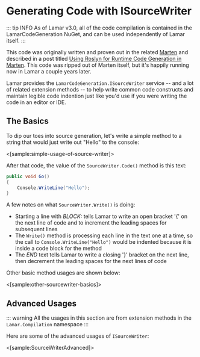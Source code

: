 # Generating Code with ISourceWriter

::: tip INFO
As of Lamar v3.0, all of the code compilation is contained in the LamarCodeGeneration NuGet, and can be used independently of Lamar itself.
:::

This code was originally written and proven out in the related [Marten](https://jasperfx.github.io/marten) and described in a
post titled [Using Roslyn for Runtime Code Generation in Marten](https://jeremydmiller.com/2015/11/11/using-roslyn-for-runtime-code-generation-in-marten/).
This code was ripped out of Marten itself, but it's happily running now in Lamar a couple years later.

Lamar provides the `LamarCodeGeneration.ISourceWriter` service -- and a lot of related extension methods -- to help write common code constructs and
maintain legible code indention just like you'd use if you were writing the code in an editor or IDE.

## The Basics

To dip our toes into source generation, let's write a simple method to a string that would just write out "Hello" to the console:

<[sample:simple-usage-of-source-writer]>

After that code, the value of the `SourceWriter.Code()` method is this text:

```csharp
public void Go()
{
    Console.WriteLine("Hello");
}
```

A few notes on what `SourceWriter.Write()` is doing:

* Starting a line with _BLOCK:_ tells Lamar to write an open bracket '{' on the next line of code and to increment
  the leading spaces for subsequent lines
* The `Write()` method is processing each line in the text one at a time, so the call to `Console.WriteLine("Hello")` would be indented
  because it is inside a code block for the method
* The _END_ text tells Lamar to write a closing '}' bracket on the next line, then decrement the leading spaces for the next lines of code

Other basic method usages are shown below:

<[sample:other-sourcewriter-basics]>

## Advanced Usages

::: warning
All the usages in this section are from extension methods in the `Lamar.Compilation` namespace
:::

Here are some of the advanced usages of `ISourceWriter`:

<[sample:SourceWriterAdvanced]>
